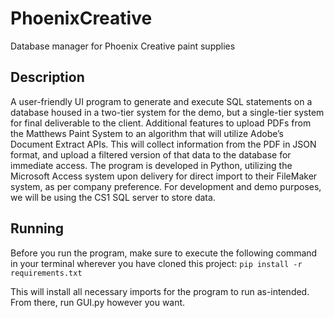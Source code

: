 # PhoenixCreative
Database manager for Phoenix Creative paint supplies

## Description
A user-friendly UI program to generate and execute SQL statements on a database housed in a two-tier system for the demo, but a single-tier system for final deliverable to the client. Additional features to upload PDFs from the Matthews Paint System to an algorithm that will utilize Adobe’s Document Extract APIs. This will collect information from the PDF in JSON format, and upload a filtered version of that data to the database for immediate access. The program is developed in Python, utilizing the Microsoft Access system upon delivery for direct import to their FileMaker system, as per company preference. For development and demo purposes, we will be using the CS1 SQL server to store data.

## Running
Before you run the program, make sure to execute the following command in your terminal wherever you have cloned this project:
` pip install -r requirements.txt `

This will install all necessary imports for the program to run as-intended. From there, run GUI.py however you want.
